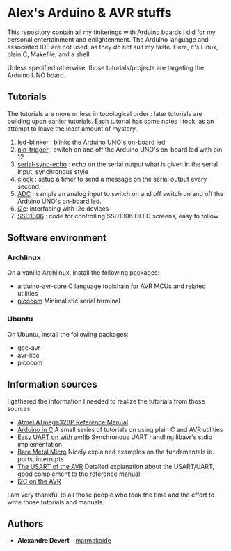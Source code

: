 # Alex's Arduino & AVR stuffs

This repository contain all my tinkerings with Arduino boards I did for my 
personal entertainment and enlightenment. The Arduino language and associated 
IDE are not used, as they do not suit my taste. Here, it's Linux, plain C, 
Makefile, and a shell.

Unless specified otherwise, those tutorials/projects are targeting the Arduino
UNO board. 


## Tutorials

The tutorials are more or less in topological order : later tutorials are 
building upon earlier tutorials. Each tutorial has some notes I took, as an 
attempt to leave the least amount of mystery.

1. [led-blinker](tutorials/led-blinker) : blinks the Arduino UNO's on-board led
1. [pin-trigger](tutorials/pin-trigger) : switch on and off the Arduino UNO's on-board led with pin 12
1. [serial-sync-echo](tutorials/serial-sync-echo) : echo on the serial output what is given in the serial input, synchronous style
1. [clock](tutorials/clock) : setup a timer to send a message on the serial output every second.
1. [ADC](tutorials/analog-read) : sample an analog input to switch on and off switch on and off the Arduino UNO's on-board led.
1. [i2c](tutorials/i2c): interfacing with i2c devices 
1. [SSD1306](https://github.com/Matiasus/SSD1306) : code for controlling SSD1306 OLED screens, easy to follow

## Software environment

### Archlinux 

On a vanilla Archlinux, install the following packages:

* [arduino-avr-core](https://archlinux.org/packages/community/any/arduino-avr-core/) C language toolchain for AVR MCUs and related utilities
* [picocom](https://archlinux.org/packages/community/x86_64/picocom/) Minimalistic serial terminal


### Ubuntu

On Ubuntu, install the following packages:

* gcc-avr
* avr-libc
* picocom

## Information sources

I gathered the information I needed to realize the tutorials from those sources

* [Atmel ATmega328P Reference Manual](https://github.com/eerimoq/hardware-reference/blob/master/Atmel/atmega328p%20reference%20manual.pdf)
* [Arduino in C](https://balau82.wordpress.com/arduino-in-c) A small series of tutorials on using plain C and AVR utilities
* [Easy UART on with avrlib](https://appelsiini.net/2011/simple-usart-with-avr-libc/) Synchronous UART handling libavr's stdio implementation
* [Bare Metal Micro](https://baremetalmicro.com/) Nicely explained examples on the fundamentals ie. ports, interrupts
* [The USART of the AVR](https://maxembedded.com/2013/09/the-usart-of-the-avr/) Detailed explanation about the USART/UART, good complement to the reference manual
* [I2C on the AVR](http://www.avrbeginners.net/architecture/twi/twi.html)

I am very thankful to all those people who took the time and the effort to
write those tutorials and manuals.


## Authors

* **Alexandre Devert** - [marmakoide](https://github.com/marmakoide)
